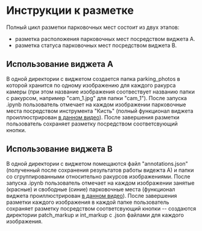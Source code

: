 # Инструкции к разметке

Полный цикл разметки парковочных мест состоит из двух этапов:

- разметка расположения парковочных мест посредством виджета A.
- разметка статуса парковочных мест посредством виджета B.

## Использование виджета A

В одной директории с виджетом создается папка parking_photos в которой хранится по одному изображению для каждого ракурса камеры (при этом название изображения соотвествует названию папки с ракурсом, например "cam_1.jpg" для папки "cam_1"). После запуска .ipynb пользователь отмечает на каждом изображении парковочные места посредством инструмента "Кисть" (полный функционал виджета проиллюстрирован [в данном видео](https://drive.google.com/file/d/1YBV01vzFHIfsJ6lkjICdrCTEHLMahpNo/view?usp=sharing)). После завершения разметки пользователь сохраняет разметку посредством соответсвующий кнопки.

## Использование виджета B

В одной директории с виджетом помещаются файл "annotations.json" (полученный после сохранения результатов работы видежта A) и папки со сгруппированными относительно ракурсов изображениями. После запуска .ipynb пользователь отмечает на каждом изображении занятые (красные) и свободные (синие) парковочные места (функционал виджета проиллюстрирован [в данном видео](https://drive.google.com/file/d/12plriorxmw5o1Y9IhHOKey1IUUKSY1sx/view?usp=sharing)). После завершения разметки каждого изображения в каждой папке пользователь сохраняет разметку посредством соответсвующий кнопки -- создаются директории patch_markup и int_markup с .json файлами для каждого изображения.
